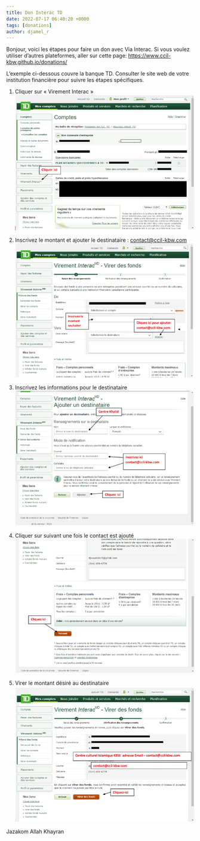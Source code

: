 ```yaml
---
title: Don Interac TD
date: 2022-07-17 06:40:20 +0000
tags: [donations]
author: djamel_r
---
```


Bonjour, voici les étapes pour faire un don avec Via Interac. Si vous voulez utiliser d’autres plateformes, aller sur cette page: https://www.ccil-kbw.github.io/donations/

L’exemple ci-dessous couvre la banque TD. Consulter le site web de votre institution financière pour suivre les étapes spécifiques.

1. Cliquer sur « Virement Interac »
![Comptes](/assets/img/donations/interac-td/01-comptes.webp)

2. Inscrivez le montant et ajouter le destinataire : contact@ccil-kbw.com
![Virer des Fonds](/assets/img/donations/interac-td/02-virer-des-fonds.webp)

3. Inscrivez les informations pour le destinataire
![Ajouter un destinataire](/assets/img/donations/interac-td/03-ajouter-un-destinataire.webp)

4. Cliquer sur suivant une fois le contact est ajouté
![Contact Ajouté](/assets/img/donations/interac-td/04-contact-ajoute-suivant.webp)

5. Virer le montant désiré au destinataire
![Montant Désiré](/assets/img/donations/interac-td/05-montant-desire.webp)

Jazakom Allah Khayran
